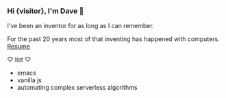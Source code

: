 ### Hi {visitor}, I'm Dave 👋

I've been an inventor for as long as I can remember. 

For the past 20 years most of that inventing has happened with computers.  [Resume](https://github.com/davejimison/davejimison/blob/main/Jimison_Resume.pdf)

♡ list ♡
- emacs
- vanilla js
- automating complex serverless algorithms


<!--
**davejimison/davejimison** is a ✨ _special_ ✨ repository because its `README.md` (this file) appears on your GitHub profile.

Here are some ideas to get you started:

- 🔭 I’m currently working on ...
- 🌱 I’m currently learning ...
- 👯 I’m looking to collaborate on ...
- 🤔 I’m looking for help with ...
- 💬 Ask me about ...
- 📫 How to reach me: ...
- 😄 Pronouns: ...
- ⚡ Fun fact: ...
-->
